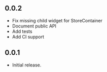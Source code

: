 ## 0.0.2
* Fix missing child widget for StoreContainer
* Document public API
* Add tests
* Add CI support

## 0.0.1

* Initial release.

